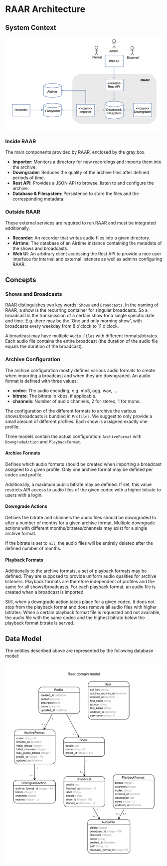 # RAAR Architecture

## System Context

![System Context](raar_context.png)

### Inside RAAR

The main components provided by RAAR, enclosed by the gray box.

* **Importer**: Monitors a directory for new recordings and imports them into the archive.
* **Downgrader**: Reduces the quality of the archive files after defined periods of time.
* **Rest API**: Provides a JSON API to browse, listen to and configure the archive.
* **Database & Filesystem**: Persistence to store the files and the corresponding metadata.

### Outside RAAR

These external services are required to run RAAR and must be integrated additionally.

* **Recorder**: An recorder that writes audio files into a given directory.
* **Airtime**: The database of an Airtime instance containing the metadata of the shows and broadcasts.
* **Web UI**: An arbitrary client accessing the Rest API to provide a nice user interface for internal and external listeners as well as admins configuring RAAR.

## Concepts

### Shows and Broadcasts

RAAR distinguishes two key words: `Shows` and `Broadcasts`. In the naming of RAAR, a show is the recurring container for singular broadcasts. So a broadcast is the transmission of a certain show for a single specific date and time. E.g. there may be the 'One and only morning show', with broadcasts every weekday from 8 o'clock to 11 o'clock.

A broadcast may have multiple `Audio Files` with different formats/bitrates. Each audio file contains the entire broadcast (the duration of the audio file equals the duration of the broadcast).

### Archive Configuration

The archive configuration mostly defines various audio formats to create when importing a broadcast and when they are downgraded. An audio format is defined with three values:

* **codec**: The audio encoding, e.g. mp3, ogg, wav, ...
* **bitrate**: The bitrate in kbps, if applicable.
* **channels**: Number of audio channels, 2 for stereo, 1 for mono.

The configuration of the different formats to archive the various shows/broadcasts is bundled in `Profiles`. We suggest to only provide a small amount of different profiles. Each show is assigned exactly one profile.

Three models contain the actual configuration: `ArchiveFormat` with `DowngradeAction` and `PlaybackFormat`.

#### Archive Formats

Defines which audio formats should be created when importing a broadcast assigned to a given profile. Only one archive format may be defined per codec and profile.

Additionally, a maximum public bitrate may be defined. If set, this value restricts API access to audio files of the given codec with a higher bitrate to users with a login.

#### Downgrade Actions

Defines the bitrate and channels the audio files should be downgraded to after a number of months for a given archive format. Multiple downgrade actions with different months/bitrates/channels may exist for a single archive format.

If the bitrate is set to `nil`, the audio files will be entirely deleted after the defined number of months.

#### Playback Formats

Additionally to the archive formats, a set of playback formats may be defined. They are supposed to provide uniform audio qualities for archive listeners. Playback formats are therefore independent of profiles and the same for all shows/broadcasts. For each playback format, an audio file is created when a broadcast is imported.

Still, when a downgrade action takes place for a given codec, it does not stop from the playback format and does remove all audio files with higher bitrates. When a certain playback format file is requested and not available, the audio file with the same codec and the highest bitrate below the playback format bitrate is served.

## Data Model

The entities described above are represented by the following database model:

![Database Model](models.png)

